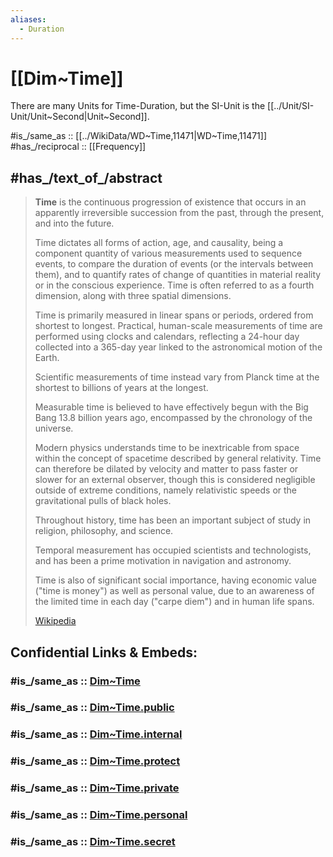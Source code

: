 ```yaml
---
aliases:
  - Duration
---
```


# [[Dim~Time]]   

There are many Units for Time-Duration, 
but the SI-Unit is the [[../Unit/SI-Unit/Unit~Second|Unit~Second]].    

#is_/same_as :: [[../WikiData/WD~Time,11471|WD~Time,11471]] 
#has_/reciprocal :: [[Frequency]]  

## #has_/text_of_/abstract 

> **Time** is the continuous progression of existence 
> that occurs in an apparently irreversible succession 
> from the past, through the present, and into the future. 
> 
> Time dictates all forms of action, age, and causality, 
> being a component quantity of various measurements used to sequence events, 
> to compare the duration of events (or the intervals between them), 
> and to quantify rates of change of quantities in material reality or in the conscious experience. 
> Time is often referred to as a fourth dimension, along with three spatial dimensions.
>
> Time is primarily measured in linear spans or periods, ordered from shortest to longest. 
> Practical, human-scale measurements of time are performed using clocks and calendars, 
> reflecting a 24-hour day collected into a 365-day year linked to the astronomical motion of the Earth. 
> 
> Scientific measurements of time instead vary from Planck time at the shortest 
> to billions of years at the longest. 
> 
> Measurable time is believed to have effectively begun with the Big Bang 13.8 billion years ago, 
> encompassed by the chronology of the universe. 
> 
> Modern physics understands time to be inextricable from space 
> within the concept of spacetime described by general relativity. 
> Time can therefore be dilated by velocity and matter to pass faster or slower for an external observer, 
> though this is considered negligible outside of extreme conditions, 
> namely relativistic speeds or the gravitational pulls of black holes.
>
> Throughout history, time has been an important subject of study in religion, philosophy, and science. 
> 
> Temporal measurement has occupied scientists and technologists, 
> and has been a prime motivation in navigation and astronomy. 
> 
> Time is also of significant social importance, having economic value ("time is money") 
> as well as personal value, due to an awareness of the limited time in each day ("carpe diem") 
> and in human life spans.
>
> [Wikipedia](https://en.wikipedia.org/wiki/Time) 


## Confidential Links & Embeds: 

### #is_/same_as :: [Dim~Time](/_Standards/Dimension/Dim~Time.md) 

### #is_/same_as :: [Dim~Time.public](/_public/Dimension/Dim~Time.public.md) 

### #is_/same_as :: [Dim~Time.internal](/_internal/Dimension/Dim~Time.internal.md) 

### #is_/same_as :: [Dim~Time.protect](/_protect/Dimension/Dim~Time.protect.md) 

### #is_/same_as :: [Dim~Time.private](/_private/Dimension/Dim~Time.private.md) 

### #is_/same_as :: [Dim~Time.personal](/_personal/Dimension/Dim~Time.personal.md) 

### #is_/same_as :: [Dim~Time.secret](/_secret/Dimension/Dim~Time.secret.md)

